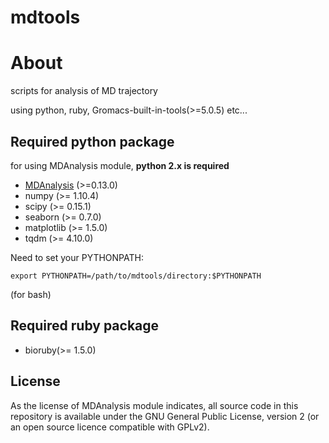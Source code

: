 mdtools
==========

# About
scripts for analysis of MD trajectory

using python, ruby, Gromacs-built-in-tools(>=5.0.5) etc...

## Required python package

for using MDAnalysis module, **python 2.x is required**

* [MDAnalysis](http://www.mdanalysis.org/) (>=0.13.0)
* numpy (>= 1.10.4)
* scipy (>= 0.15.1)
* seaborn (>= 0.7.0)
* matplotlib (>= 1.5.0)
* tqdm (>= 4.10.0)

Need to set your PYTHONPATH:

```
export PYTHONPATH=/path/to/mdtools/directory:$PYTHONPATH
```
(for bash)

## Required ruby package

* bioruby(>= 1.5.0)

## License

As the license of MDAnalysis module indicates, all source code in this repository is available under the GNU General Public License, version 2 (or an open source licence compatible with GPLv2).
